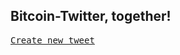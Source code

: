 <h2 align="left">Bitcoin-Twitter, together!</h2>

<kbd>[Create new tweet](../../../new/master/?filename=tweets/<your-path>.tweet)</kbd>



